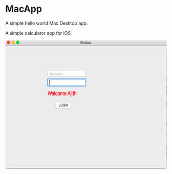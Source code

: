 # MacApp
A simple hello world Mac Desktop app.


A simple calculator app for iOS


 <img height='400' width='600' src='macApp.png' />
